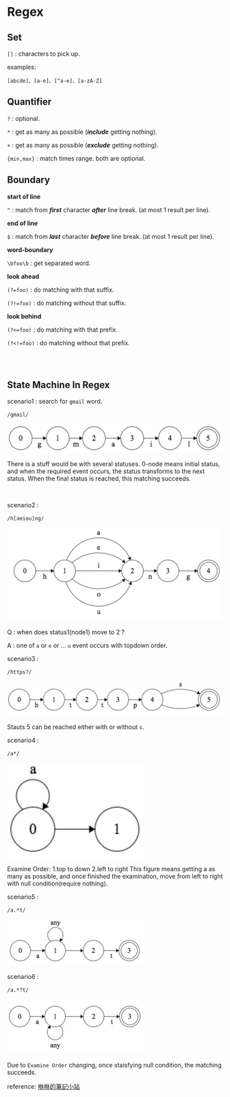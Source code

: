 # Regex
<!-- <test/> -->
## Set

`[]` : characters to pick up.

examples:

    [abcde]、[a-e]、[^a-e]、[a-zA-Z]

## Quantifier

`?` : optional.

`*` : get as many as possible (***include*** getting nothing).

`+` : get as many as possible (***exclude*** getting nothing).

`{min,max}` : match times range. both are optional.

## Boundary

**start of line**

`^` : match from ***first*** character ***after*** line break. (at most 1 result per line).

**end of line**

`$` : match from ***last***  character ***before*** line break. (at most 1 result per line).

**word-boundary**

`\bfoo\b` : get separated word.

**look ahead**

`(?=foo)` : do matching with that suffix.

`(?!=foo)` : do matching without that suffix.

**look behind**

`(?<=foo)` : do matching with that prefix.

`(?<!=foo)` : do matching without that prefix.

<br/>
<br/>

## State Machine In Regex

scenario1 : search for `gmail` word.

    /gmail/

![statue machine](./imgs/4tcPjHW.png)

There is a stuff would be with several statuses.
0-node means initial status, and when the required event occurs, the status transforms to the next status.
When the final status is reached, this matching succeeds.

<br>

scenario2 :

    /h[aeiou]ng/

![statue machine](./imgs/N9B1B8K.png)

Q : when does status1(node1) move to 2 ?

A : one of `a` or `e` or ... `u` event occurs with topdown order.

scenario3 :

    /https?/

![statue machine](./imgs/xF2LXku.png)

Stauts 5 can be reached either with or without `s`.

scenario4 :

    /a*/

![statue machine](./imgs/z35okDxm.png)

Examine Order: 1.top to down 2.left to right
This figure means getting a as many as possible, and once finished the examination, move from left to right with null condition(require nothing).

scenario5 :

    /a.*t/

![statue machine](./imgs/T8nNFlnm.jpg)

scenario6 :

    /a.*?t/

![statue machine](./imgs/gtKs2yPm.jpg)

Due to `Examine Order` changing, once staisfying null condition, the matching succeeds.

reference:
[咻咻的筆記小站](https://hengxiuxu.blogspot.com/2017/10/regular-expression.html)